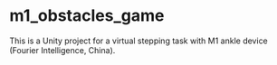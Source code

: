 # m1_obstacles_game

This is a Unity project for a virtual stepping task with M1 ankle device (Fourier Intelligence, China).
